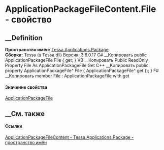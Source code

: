 # ApplicationPackageFileContent.File - свойство
##  __Definition
 **Пространство имён:**
[Tessa.Applications.Package](N_Tessa_Applications_Package.htm)  
 **Сборка:** Tessa (в Tessa.dll) Версия: 3.6.0.17
C# __Копировать
     public ApplicationPackageFile File { get; }
VB __Копировать
     Public ReadOnly Property File As ApplicationPackageFile
    	Get
C++ __Копировать
     public:
    property ApplicationPackageFile^ File {
    	ApplicationPackageFile^ get ();
    }
F# __Копировать
     member File : ApplicationPackageFile with get
#### Значение свойства
[ApplicationPackageFile](T_Tessa_Applications_Package_ApplicationPackageFile.htm)
##  __См. также
#### Ссылки
[ApplicationPackageFileContent -
](T_Tessa_Applications_Package_ApplicationPackageFileContent.htm)
[Tessa.Applications.Package - пространство
имён](N_Tessa_Applications_Package.htm)
